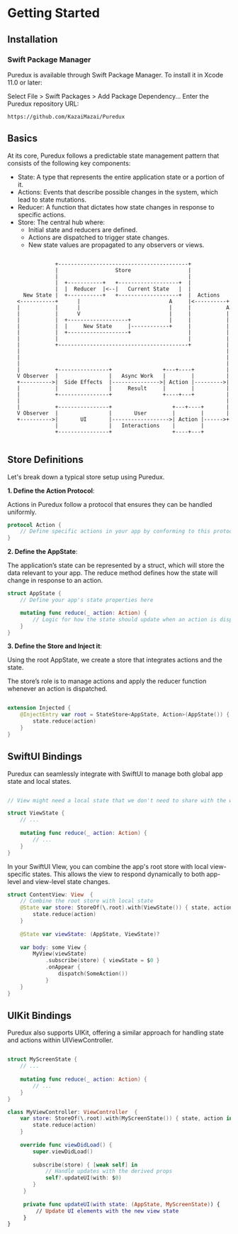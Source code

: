 # Getting Started

## Installation

### Swift Package Manager


Puredux is available through Swift Package Manager. To install it in Xcode 11.0 or later:

Select File > Swift Packages > Add Package Dependency...
Enter the Puredux repository URL:

```
https://github.com/KazaiMazai/Puredux
```
 
## Basics

At its core, Puredux follows a predictable state management pattern that consists of the following key components:

- State: A type that represents the entire application state or a portion of it.
- Actions: Events that describe possible changes in the system, which lead to state mutations.
- Reducer: A function that dictates how state changes in response to specific actions.
- Store: The central hub where:
    - Initial state and reducers are defined.
    - Actions are dispatched to trigger state changes.
    - New state values are propagated to any observers or views.


 
 ```text
 
                +-----------------------------------------+
                |                  Store                  |
                |                                         |
                |  +-----------+   +-------------------+  |
                |  |  Reducer  |<--|   Current State   |  |
      New State |  +-----------+   +-------------------+  |  Actions
    <-----------+      |                            A     |<----------+
    |           |      |                            |     |           A
    |           |      V                            |     |           |
    |           |  +-------------------+            |     |           |
    |           |  |     New State     |------------+     |           |
    |           |  +-------------------+                  |           |
    |           |                                         |           |
    |           +-----------------------------------------+           |
    |                                                                 |
    |                                                                 |
    |                                                                 |
    |           +----------------+                +---+----+          |
    V Observer  |                |   Async Work   |        |          |
    +---------->|  Side Effects  |--------------->| Action |--------->|
    |           |                |     Result     |        |          |
    |           +----------------+                +----+---+          |
    |                                                                 |
    |           +----------------+                   +---+----+       |
    V Observer  |                |       User        |        |       |
    +---------->|       UI       |------------------>| Action |------>+
                |                |   Interactions    |        |
                +----------------+                   +----+---+
        
 ```
 
## Store Definitions

Let's break down a typical store setup using Puredux.

**1. Define the Action Protocol**:

Actions in Puredux follow a protocol that ensures they can be handled uniformly.

```swift
protocol Action {
    // Define specific actions in your app by conforming to this protocol
}
```

**2. Define the AppState**:

The application’s state can be represented by a struct, which will store the data relevant to your app. 
The reduce method defines how the state will change in response to an action.

 
```swift
struct AppState {
    // Define your app's state properties here

    mutating func reduce(_ action: Action) {
        // Logic for how the state should update when an action is dispatched
    }
}
```
**3. Define the Store and Inject it**:

Using the root AppState, we create a store that integrates actions and the state. 

The store’s role is to manage actions and apply the reducer function whenever an action is dispatched.

```swift

extension Injected {
    @InjectEntry var root = StateStore<AppState, Action>(AppState()) { state, action in
        state.reduce(action)
    }
}

```

## SwiftUI Bindings

Puredux can seamlessly integrate with SwiftUI to manage both global app state and local states.

```swift

// View might need a local state that we don't need to share with the whole app 

struct ViewState {
    // ...
    
    mutating func reduce(_ action: Action) {
        // ...
    }
}
```

In your SwiftUI VIew, you can combine the app's root store with local view-specific states.
This allows the view to respond dynamically to both app-level and view-level state changes.

```swift
struct ContentView: View  {
    // Combine the root store with local state
    @State var store: StoreOf(\.root).with(ViewState()) { state, action in 
        state.reduce(action) 
    }
    
    @State var viewState: (AppState, ViewState)?
    
    var body: some View {
        MyView(viewState)
            .subscribe(store) { viewState = $0 }
            .onAppear {
                dispatch(SomeAction())
            }
    }
}

```

## UIKit Bindings
 
Puredux also supports UIKit, offering a similar approach for handling state and actions within UIViewController.

```swift

struct MyScreenState {
    // ...
    
    mutating func reduce(_ action: Action) {
        // ...
    }
}

class MyViewController: ViewController  {
    var store: StoreOf(\.root).with(MyScreenState()) { state, action in 
        state.reduce(action) 
    }
    
    override func viewDidLoad() {
        super.viewDidLoad()
         
        subscribe(store) { [weak self] in
            // Handle updates with the derived props
            self?.updateUI(with: $0)
        }
     }
     
     private func updateUI(with state: (AppState, MyScreenState)) {
         // Update UI elements with the new view state
     }
}

```

